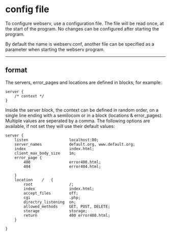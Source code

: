 
# config file

To configure webserv, use a configuration file. The file will be read once, at the start of the program. No changes can be configured after starting the program.

By default the name is webserv.conf, another file can be specified as a parameter when starting the webserv program.

---

## format 

The servers, error_pages and locations are defined in blocks, for example:

```
server {
	/* context */
}
```


Inside the server block, the context can be defined in random order, on a single line ending with a semilocom or in a block (locations & error_pages). Multiple values are seperated by a comma. The following options are available, if not set they will use their default values:

```
server {
	listen					localhost:80;
	server_names			default.org, www.default.org;
	index					index.html;
	client_max_body_size	1m;
	error_page {
		400 				error400.html;
		404 				error404.html;

	}
	location	/	{
		root				/;
		index				index.html;
		accept_files		off;
		cgi					.php;
		directry_listening	on;
		allowed_methods		GET, POST, DELETE;
		storage				storage;
		return				400 error400.html;
	}

}
```

